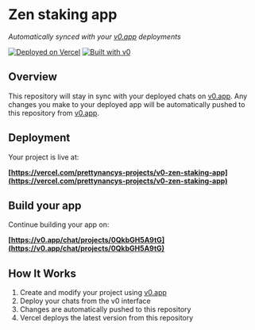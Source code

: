 # Zen staking app

*Automatically synced with your [v0.app](https://v0.app) deployments*

[![Deployed on Vercel](https://img.shields.io/badge/Deployed%20on-Vercel-black?style=for-the-badge&logo=vercel)](https://vercel.com/prettynancys-projects/v0-zen-staking-app)
[![Built with v0](https://img.shields.io/badge/Built%20with-v0.app-black?style=for-the-badge)](https://v0.app/chat/projects/0QkbGH5A9tG)

## Overview

This repository will stay in sync with your deployed chats on [v0.app](https://v0.app).
Any changes you make to your deployed app will be automatically pushed to this repository from [v0.app](https://v0.app).

## Deployment

Your project is live at:

**[https://vercel.com/prettynancys-projects/v0-zen-staking-app](https://vercel.com/prettynancys-projects/v0-zen-staking-app)**

## Build your app

Continue building your app on:

**[https://v0.app/chat/projects/0QkbGH5A9tG](https://v0.app/chat/projects/0QkbGH5A9tG)**

## How It Works

1. Create and modify your project using [v0.app](https://v0.app)
2. Deploy your chats from the v0 interface
3. Changes are automatically pushed to this repository
4. Vercel deploys the latest version from this repository

